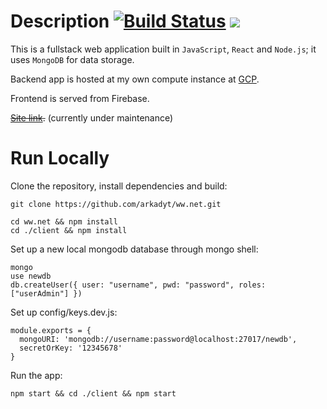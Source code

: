 # Description [![Build Status](https://travis-ci.org/arkadyt/ww.net.svg?branch=master)](https://travis-ci.org/arkadyt/ww.net) ![](https://img.shields.io/coveralls/github/arkadyt/ww.net.svg)

This is a fullstack web application built in `JavaScript`, `React` and `Node.js`; it uses `MongoDB` for data storage.

Backend app is hosted at my own compute instance at [GCP](https://cloud.google.com).

Frontend is served from Firebase.

~~[Site link](https://socnet.arkadyt.com).~~ (currently under maintenance)

# Run Locally
Clone the repository, install dependencies and build:
```
git clone https://github.com/arkadyt/ww.net.git

cd ww.net && npm install
cd ./client && npm install
```

Set up a new local mongodb database through mongo shell:
```
mongo
use newdb
db.createUser({ user: "username", pwd: "password", roles: ["userAdmin"] })
```

Set up config/keys.dev.js:
```
module.exports = {
  mongoURI: 'mongodb://username:password@localhost:27017/newdb',
  secretOrKey: '12345678'
}
```

Run the app:
```
npm start && cd ./client && npm start
```
